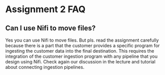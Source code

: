 # Assignment 2 FAQ

## Can I use Nifi to move files?

Yes you can use Nifi to move files. But pls. read the assignment carefully because there is a part that the customer provides a specific program for ingesting the customer data into the final destination. This requires the integration of the customer ingestion program with any pipeline that you design using Nifi. Check again our discussion in the lecture and tutorial about connecting ingestion pipelines.
